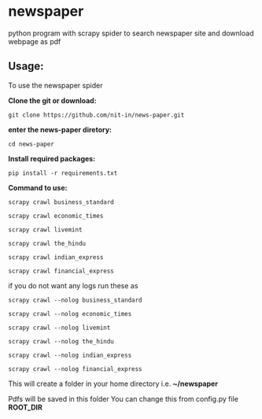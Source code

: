 # newspaper
python program with scrapy spider to search newspaper site and download webpage as pdf


## Usage:

To use the newspaper spider

**Clone the git or download:**

    git clone https://github.com/nit-in/news-paper.git
    
**enter the news-paper diretory:**
    
    cd news-paper

**Install required packages:**

    pip install -r requirements.txt

**Command to use:**

  `scrapy crawl business_standard`
  
  `scrapy crawl economic_times`
  
  `scrapy crawl livemint`

  `scrapy crawl the_hindu`

  `scrapy crawl indian_express`

  `scrapy crawl financial_express`
 
if you do not want any logs
run these as

  `scrapy crawl --nolog business_standard`
  
  `scrapy crawl --nolog economic_times`
  
  `scrapy crawl --nolog livemint`
  
  `scrapy crawl --nolog the_hindu`

  `scrapy crawl --nolog indian_express`

  `scrapy crawl --nolog financial_express`


This will create a folder in your home directory i.e. **~/newspaper**

Pdfs will be saved in this folder
You can change this from config.py file **ROOT_DIR**
